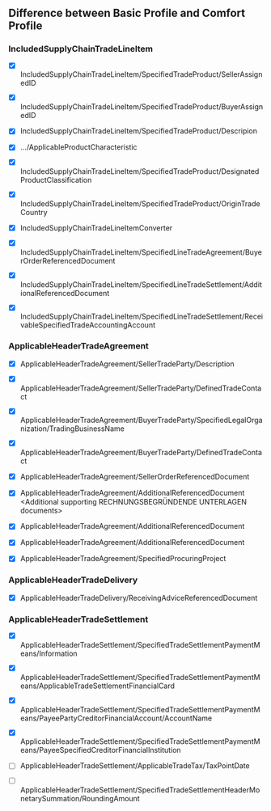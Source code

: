 ## Difference between Basic Profile and Comfort Profile

### IncludedSupplyChainTradeLineItem

-   [x] IncludedSupplyChainTradeLineItem/SpecifiedTradeProduct/SellerAssignedID
-   [x] IncludedSupplyChainTradeLineItem/SpecifiedTradeProduct/BuyerAssignedID
-   [x] IncludedSupplyChainTradeLineItem/SpecifiedTradeProduct/Descripion
-   [x] .../ApplicableProductCharacteristic
-   [x] IncludedSupplyChainTradeLineItem/SpecifiedTradeProduct/DesignatedProductClassification
-   [x] IncludedSupplyChainTradeLineItem/SpecifiedTradeProduct/OriginTradeCountry
-   [x] IncludedSupplyChainTradeLineItemConverter

-   [x] IncludedSupplyChainTradeLineItem/SpecifiedLineTradeAgreement/BuyerOrderReferencedDocument

-   [x] IncludedSupplyChainTradeLineItem/SpecifiedLineTradeSettlement/AdditionalReferencedDocument
-   [x] IncludedSupplyChainTradeLineItem/SpecifiedLineTradeSettlement/ReceivableSpecifiedTradeAccountingAccount

### ApplicableHeaderTradeAgreement

-   [x] ApplicableHeaderTradeAgreement/SellerTradeParty/Description
-   [x] ApplicableHeaderTradeAgreement/SellerTradeParty/DefinedTradeContact

-   [x] ApplicableHeaderTradeAgreement/BuyerTradeParty/SpecifiedLegalOrganization/TradingBusinessName
-   [x] ApplicableHeaderTradeAgreement/BuyerTradeParty/DefinedTradeContact

-   [x] ApplicableHeaderTradeAgreement/SellerOrderReferencedDocument

-   [x] ApplicableHeaderTradeAgreement/AdditionalReferencedDocument <Additional supporting RECHNUNGSBEGRÜNDENDE UNTERLAGEN documents>
-   [x] ApplicableHeaderTradeAgreement/AdditionalReferencedDocument <BT-17-Tender or lot reference>
-   [x] ApplicableHeaderTradeAgreement/AdditionalReferencedDocument <BT-18-Invoiced object identifier>

-   [x] ApplicableHeaderTradeAgreement/SpecifiedProcuringProject

### ApplicableHeaderTradeDelivery

-   [x] ApplicableHeaderTradeDelivery/ReceivingAdviceReferencedDocument

### ApplicableHeaderTradeSettlement

-   [x] ApplicableHeaderTradeSettlement/SpecifiedTradeSettlementPaymentMeans/Information
-   [x] ApplicableHeaderTradeSettlement/SpecifiedTradeSettlementPaymentMeans/ApplicableTradeSettlementFinancialCard
-   [x] ApplicableHeaderTradeSettlement/SpecifiedTradeSettlementPaymentMeans/PayeePartyCreditorFinancialAccount/AccountName
-   [x] ApplicableHeaderTradeSettlement/SpecifiedTradeSettlementPaymentMeans/PayeeSpecifiedCreditorFinancialInstitution

-   [ ] ApplicableHeaderTradeSettlement/ApplicableTradeTax/TaxPointDate

-   [ ] ApplicableHeaderTradeSettlement/SpecifiedTradeSettlementHeaderMonetarySummation/RoundingAmount
